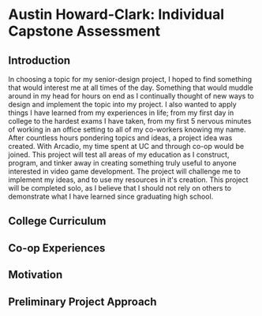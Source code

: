 # Austin Howard-Clark: Individual Capstone Assessment
## Introduction
In choosing a topic for my senior-design project, I hoped to find something that would interest me at all times of the day. Something that would muddle around in my head for hours on end as I continually thought of new ways to design and implement the topic into my project. I also wanted to apply things I have learned from my experiences in life; from my first day in college to the hardest exams I have taken, from my first 5 nervous minutes of working in an office setting to all of my co-workers knowing my name. After countless hours pondering topics and ideas, a project idea was created. With Arcadio, my time spent at UC and through co-op would be joined. This project will test all areas of my education as I construct, program, and tinker away in creating something truly useful to anyone interested in video game development. The project will challenge me to implement my ideas, and to use my resources in it's creation. This project will be completed solo, as I believe that I should not rely on others to demonstrate what I have learned since graduating high school.

## College Curriculum

## Co-op Experiences

## Motivation

## Preliminary Project Approach
